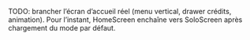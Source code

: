 TODO: brancher l’écran d’accueil réel (menu vertical, drawer crédits, animation). Pour l’instant, HomeScreen enchaîne vers SoloScreen après chargement du mode par défaut.

